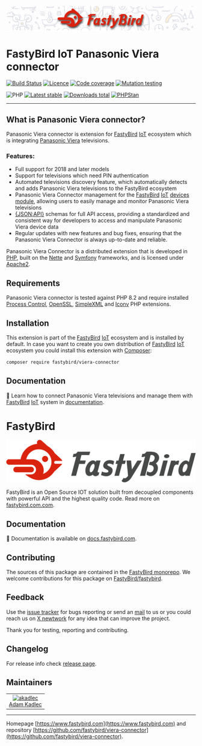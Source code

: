 <p align="center">
	<img src="https://github.com/fastybird/.github/blob/main/assets/repo_title.png?raw=true" alt="FastyBird"/>
</p>

# FastyBird IoT Panasonic Viera connector

[![Build Status](https://img.shields.io/github/actions/workflow/status/FastyBird/viera-connector/ci.yaml?style=flat-square)](https://github.com/FastyBird/viera-connector/actions)
[![Licence](https://img.shields.io/github/license/FastyBird/viera-connector?style=flat-square)](https://github.com/FastyBird/viera-connector/blob/main/LICENSE.md)
[![Code coverage](https://img.shields.io/coverallsCoverage/github/FastyBird/viera-connector?style=flat-square)](https://coveralls.io/r/FastyBird/viera-connector)
[![Mutation testing](https://img.shields.io/endpoint?style=flat-square&url=https%3A%2F%2Fbadge-api.stryker-mutator.io%2Fgithub.com%2FFastyBird%2Fviera-connector%2Fmain)](https://dashboard.stryker-mutator.io/reports/github.com/FastyBird/viera-connector/main)

![PHP](https://badgen.net/packagist/php/FastyBird/viera-connector?cache=300&style=flat-square)
[![Latest stable](https://badgen.net/packagist/v/FastyBird/viera-connector/latest?cache=300&style=flat-square)](https://packagist.org/packages/FastyBird/viera-connector)
[![Downloads total](https://badgen.net/packagist/dt/FastyBird/viera-connector?cache=300&style=flat-square)](https://packagist.org/packages/FastyBird/viera-connector)
[![PHPStan](https://img.shields.io/badge/PHPStan-enabled-brightgreen.svg?style=flat-square)](https://github.com/phpstan/phpstan)

***

## What is Panasonic Viera connector?

Panasonic Viera connector is extension for [FastyBird](https://www.fastybird.com) [IoT](https://en.wikipedia.org/wiki/Internet_of_things) ecosystem
which is integrating [Panasonic Viera](https://www.panasonic.com) televisions.

### Features:

- Full support for 2018 and later models
- Support for televisions which need PIN authentication
- Automated televisions discovery feature, which automatically detects and adds Panasonic Viera televisions to the FastyBird ecosystem
- Panasonic Viera Connector management for the [FastyBird](https://www.fastybird.com) [IoT](https://en.wikipedia.org/wiki/Internet_of_things) [devices module](https://github.com/FastyBird/devices-module), allowing users to easily manage and monitor Panasonic Viera televisions
- [{JSON:API}](https://jsonapi.org/) schemas for full API access, providing a standardized and consistent way for developers to access and manipulate Panasonic Viera device data
- Regular updates with new features and bug fixes, ensuring that the Panasonic Viera Connector is always up-to-date and reliable.

Panasonic Viera Connector is a distributed extension that is developed in [PHP](https://www.php.net), built on the [Nette](https://nette.org) and [Symfony](https://symfony.com) frameworks,
and is licensed under [Apache2](http://www.apache.org/licenses/LICENSE-2.0).


## Requirements

Panasonic Viera connector is tested against PHP 8.2 and require installed [Process Control](https://www.php.net/manual/en/book.pcntl.php),
[OpenSSL](https://www.php.net/manual/en/book.openssl.php), [SimpleXML](https://www.php.net/manual/en/book.simplexml.php) and [Iconv](https://www.php.net/manual/en/book.iconv.php)
PHP extensions.

## Installation

This extension is part of the [FastyBird](https://www.fastybird.com) [IoT](https://en.wikipedia.org/wiki/Internet_of_things) ecosystem and is installed by default.
In case you want to create you own distribution of [FastyBird](https://www.fastybird.com) [IoT](https://en.wikipedia.org/wiki/Internet_of_things) ecosystem you could install this extension with  [Composer](http://getcomposer.org/):

```sh
composer require fastybird/viera-connector
```

## Documentation

:book: Learn how to connect Panasonic Viera televisions and manage them with [FastyBird](https://www.fastybird.com) [IoT](https://en.wikipedia.org/wiki/Internet_of_things) system
in [documentation](https://github.com/FastyBird/viera-connector/wiki).

# FastyBird

<p align="center">
	<img src="https://github.com/fastybird/.github/blob/main/assets/fastybird_row.svg?raw=true" alt="FastyBird"/>
</p>

FastyBird is an Open Source IOT solution built from decoupled components with powerful API and the highest quality code. Read more on [fastybird.com.com](https://www.fastybird.com).

## Documentation

:book: Documentation is available on [docs.fastybird.com](https://docs.fastybird.com).

## Contributing

The sources of this package are contained in the [FastyBird monorepo](https://github.com/FastyBird/fastybird). We welcome
contributions for this package on [FastyBird/fastybird](https://github.com/FastyBird/).

## Feedback

Use the [issue tracker](https://github.com/FastyBird/fastybird/issues) for bugs reporting or send an [mail](mailto:code@fastybird.com)
to us or you could reach us on [X newtwork](https://x.com/fastybird) for any idea that can improve the project.

Thank you for testing, reporting and contributing.

## Changelog

For release info check [release page](https://github.com/FastyBird/fastybird/releases).

## Maintainers

<table>
	<tbody>
		<tr>
			<td align="center">
				<a href="https://github.com/akadlec">
					<img alt="akadlec" width="80" height="80" src="https://avatars3.githubusercontent.com/u/1866672?s=460&amp;v=4" />
				</a>
				<br>
				<a href="https://github.com/akadlec">Adam Kadlec</a>
			</td>
		</tr>
	</tbody>
</table>

***
Homepage [https://www.fastybird.com](https://www.fastybird.com) and
repository [https://github.com/fastybird/viera-connector](https://github.com/fastybird/viera-connector).
